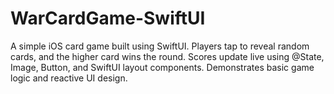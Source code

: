# WarCardGame-SwiftUI
A simple iOS card game built using SwiftUI. Players tap to reveal random cards, and the higher card wins the round. Scores update live using @State, Image, Button, and SwiftUI layout components. Demonstrates basic game logic and reactive UI design.
